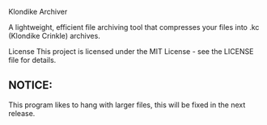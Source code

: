 Klondike Archiver

A lightweight, efficient file archiving tool that compresses your files into .kc (Klondike Crinkle) archives.

License
This project is licensed under the MIT License - see the LICENSE file for details.


NOTICE:
---
This program likes to hang with larger files, this will be fixed in the next release.
